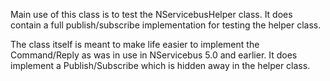 Main use of this class is to test the NServicebusHelper class. It does contain a full publish/subscribe implementation for testing the helper class. 

The class itself is meant to make life easier to implement the Command/Reply as was in use in NServicebus 5.0 and earlier. It does implement a Publish/Subscribe 
which is hidden away in the helper class. 
